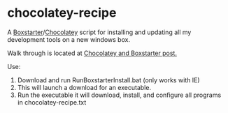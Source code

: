 chocolatey-recipe
=================

A [Boxstarter](http://boxstarter.org/)/[Chocolatey](https://chocolatey.org/) script for installing and updating all my development tools on a new windows box. 

Walk through is located at [Chocolatey and Boxstarter post.](http://www.jamessturtevant.com/posts/Chocolatey-And-Boxstarter/)

Use:
  1. Download and run RunBoxstarterInstall.bat (only works with IE)
  2. This will launch a download for an executable. 
  2. Run the executable it will download, install, and configure all programs in chocolatey-recipe.txt
